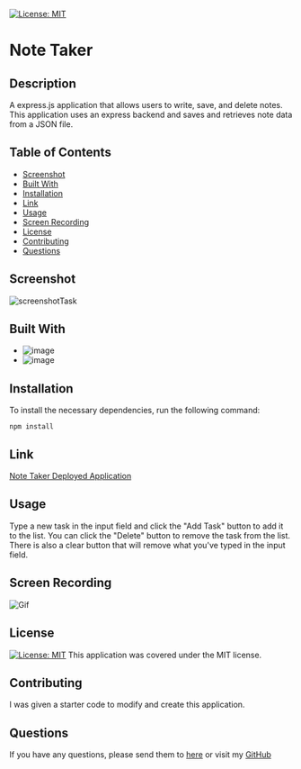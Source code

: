 [![License: MIT](https://img.shields.io/badge/License-MIT-yellow.svg)](https://opensource.org/licenses/MIT)

# Note Taker

## Description

A express.js application that allows users to write, save, and delete notes. This application uses an express backend and saves and retrieves note data from a JSON file.

## Table of Contents

- [Screenshot](#screenshot)
- [Built With](#built-with)
- [Installation](#installation)
- [Link](#link)
- [Usage](#usage)
- [Screen Recording](#screen-recording)
- [License](#license)
- [Contributing](#contributing)
- [Questions](#questions)

## Screenshot

  ![screenshotTask](./assets/images/Screenshot%202024-05-15%20at%207.42.00 PM.png)

## Built With
- ![image](https://img.shields.io/badge/Express%20js-000000?style=for-the-badge&logo=express&logoColor=white)
- ![image](https://img.shields.io/badge/Node%20js-339933?style=for-the-badge&logo=nodedotjs&logoColor=white)

## Installation

To install the necessary dependencies, run the following command:

`npm install`

## Link

[Note Taker Deployed Application](https://note-taker-iz8h.onrender.com)

## Usage

Type a new task in the input field and click the "Add Task" button to add it to the list. You can click the "Delete" button to remove the task from the list. There is also a clear button that will remove what you've typed in the input field.


## Screen Recording

![Gif](./assets/images/CPT2405151941-1108x501.gif)

## License

[![License: MIT](https://img.shields.io/badge/License-MIT-yellow.svg)](https://opensource.org/licenses/MIT)
This application was covered under the MIT license.

## Contributing

I was given a starter code to modify and create this application.

## Questions

If you have any questions, please send them to [here](mailto:clarissamobley@me.com)
or visit my [GitHub](https://github.com/ClarissaMobley)
